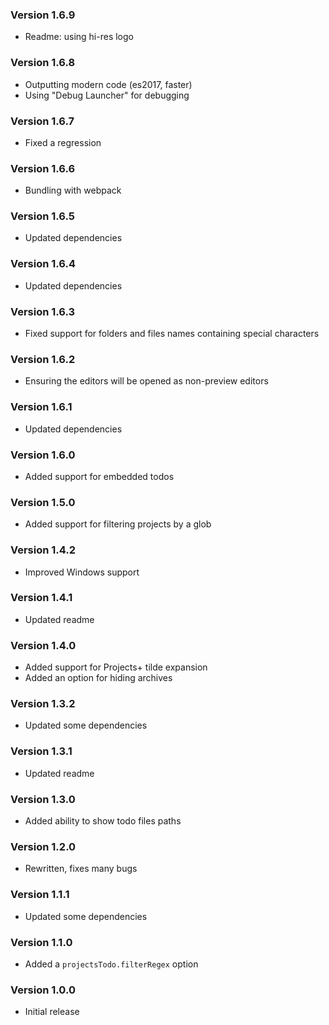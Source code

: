 ### Version 1.6.9
- Readme: using hi-res logo

### Version 1.6.8
- Outputting modern code (es2017, faster)
- Using "Debug Launcher" for debugging

### Version 1.6.7
- Fixed a regression

### Version 1.6.6
- Bundling with webpack

### Version 1.6.5
- Updated dependencies

### Version 1.6.4
- Updated dependencies

### Version 1.6.3
- Fixed support for folders and files names containing special characters

### Version 1.6.2
- Ensuring the editors will be opened as non-preview editors

### Version 1.6.1
- Updated dependencies

### Version 1.6.0
- Added support for embedded todos

### Version 1.5.0
- Added support for filtering projects by a glob

### Version 1.4.2
- Improved Windows support

### Version 1.4.1
- Updated readme

### Version 1.4.0
- Added support for Projects+ tilde expansion
- Added an option for hiding archives

### Version 1.3.2
- Updated some dependencies

### Version 1.3.1
- Updated readme

### Version 1.3.0
- Added ability to show todo files paths

### Version 1.2.0
- Rewritten, fixes many bugs

### Version 1.1.1
- Updated some dependencies

### Version 1.1.0
- Added a `projectsTodo.filterRegex` option

### Version 1.0.0
- Initial release
